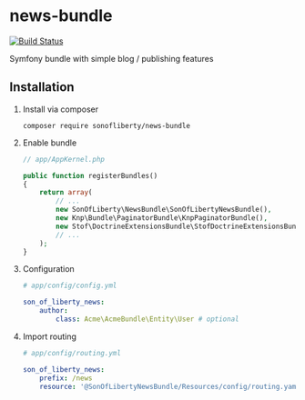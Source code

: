 # news-bundle

[![Build Status](https://travis-ci.com/sonofliberty/news-bundle.svg?branch=develop)](https://travis-ci.com/sonofliberty/news-bundle)

Symfony bundle with simple blog / publishing features

## Installation

1. Install via composer
    
    `composer require sonofliberty/news-bundle`

2. Enable bundle

    ```php
    // app/AppKernel.php
 
    public function registerBundles()
    {
        return array(
            // ...
            new SonOfLiberty\NewsBundle\SonOfLibertyNewsBundle(),
            new Knp\Bundle\PaginatorBundle\KnpPaginatorBundle(),
            new Stof\DoctrineExtensionsBundle\StofDoctrineExtensionsBundle(), // needed for translations
            // ...
        );
    }
    ```

3. Configuration

    ```yml
    # app/config/config.yml
    
    son_of_liberty_news:
        author:
            class: Acme\AcmeBundle\Entity\User # optional
    ```
    
4. Import routing

    ```yml
    # app/config/routing.yml
    
    son_of_liberty_news:
        prefix: /news
        resource: '@SonOfLibertyNewsBundle/Resources/config/routing.yaml'
    ```